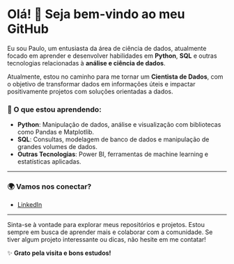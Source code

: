 # Olá! 👋 Seja bem-vindo ao meu GitHub

Eu sou Paulo, um entusiasta da área de ciência de dados, atualmente focado em aprender e desenvolver habilidades em **Python**, **SQL** e outras tecnologias relacionadas à **análise e ciência de dados**.

Atualmente, estou no caminho para me tornar um **Cientista de Dados**, com o objetivo de transformar dados em informações úteis e impactar positivamente projetos com soluções orientadas a dados.

### 🚀 O que estou aprendendo:
- **Python**: Manipulação de dados, análise e visualização com bibliotecas como Pandas e Matplotlib.
- **SQL**: Consultas, modelagem de banco de dados e manipulação de grandes volumes de dados.
- **Outras Tecnologias**: Power BI, ferramentas de machine learning e estatísticas aplicadas.

---

### 🌍 Vamos nos conectar?
- [LinkedIn](www.linkedin.com/in/paulo-borges-132623246)

---

Sinta-se à vontade para explorar meus repositórios e projetos. Estou sempre em busca de aprender mais e colaborar com a comunidade. Se tiver algum projeto interessante ou dicas, não hesite em me contatar!

✨ **Grato pela visita e bons estudos!**
